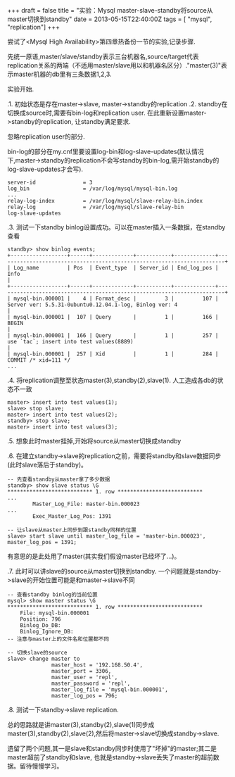 +++
draft = false
title = "实验：Mysql master-slave-standby将source从master切换到standby"
date = 2013-05-15T22:40:00Z
tags = [ "mysql", "replication"]
+++

尝试了&lt;Mysql High Availability&gt;第四章热备份一节的实验,记录步骤.

先统一原语,master/slave/standby表示三台机器名,source/target代表replication关系的两端（不适用master/slave用以和机器名区分）."master(3)"表示master机器的db里有三条数据1,2,3.

实验开始.

.1. 初始状态是存在master->slave, master->standby的replication
.2. standby在切换成source时,需要有bin-log和replication user. 在此重新设置master->standby的replication, 让standby满足要求. 

忽略replication user的部分. 

bin-log的部分在my.cnf里要设置log-bin和log-slave-updates(默认情况下,master->standby的replication不会写standby的bin-log,需开始standby的log-slave-updates才会写).


```
server-id               = 3
log_bin                 = /var/log/mysql/mysql-bin.log
...
relay-log-index         = /var/log/mysql/slave-relay-bin.index
relay-log               = /var/log/mysql/slave-relay-bin
log-slave-updates
```

.3. 测试一下standby binlog设置成功。可以在master插入一条数据，在standby查看

```
standby> show binlog events;
+------------------+------+-------------+-----------+-------------+------------------------------------------------------------------------+
| Log_name         | Pos  | Event_type  | Server_id | End_log_pos | Info                                                                   |
+------------------+------+-------------+-----------+-------------+------------------------------------------------------------------------+
| mysql-bin.000001 |    4 | Format_desc |         3 |         107 | Server ver: 5.5.31-0ubuntu0.12.04.1-log, Binlog ver: 4                 |
| mysql-bin.000001 |  107 | Query       |         1 |         166 | BEGIN                                                                  |
| mysql-bin.000001 |  166 | Query       |         1 |         257 | use `tac`; insert into test values(8889)                               |
| mysql-bin.000001 |  257 | Xid         |         1 |         284 | COMMIT /* xid=111 */    
...
```

.4. 将replication调整至状态master(3),standby(2),slave(1). 人工造成各db的状态不一致

```
master> insert into test values(1);
slave> stop slave;
master> insert into test values(2);
standby> stop slave;
master> insert into test values(3);
```

.5. 想象此时master挂掉,开始将source从master切换成standby

.6. 在建立standby->slave的replication之前，需要将standby和slave数据同步(此时slave落后于standby)。

```
-- 先查看standby从master拿了多少数据
standby> show slave status \G
*************************** 1. row ***************************
...
        Master_Log_File: master-bin.000023
...
        Exec_Master_Log_Pos: 1391
		  
-- 让slave从master上同步到跟standby同样的位置
slave> start slave until master_log_file = 'master-bin.000023', master_log_pos = 1391;
```

有意思的是此处用了master(其实我们假设master已经坏了...)。

.7. 此时可以讲slave的source从master切换到standby. 一个问题就是standby->slave的开始位置可能是和master->slave不同

```
-- 查看standby binlog的当前位置
mysql> show master status \G
*************************** 1. row ***************************
    File: mysql-bin.000001 
    Position: 796
    Binlog_Do_DB:
	Binlog_Ignore_DB:
-- 注意与master上的文件名和位置都不同

-- 切换slave的source
slave> change master to 
			  master_host = '192.168.50.4', 
			  master_port = 3306, 
			  master_user = 'repl', 
			  master_password = 'repl', 
			  master_log_file = 'mysql-bin.000001', 
			  master_log_pos = 796;
```

.8. 测试一下standby->slave replication.

总的思路就是讲master(3),standby(2),slave(1)同步成master(3),standby(2),slave(2),然后将master->slave切换成standby->slave.

遗留了两个问题,其一是slave和standby同步时使用了"坏掉"的master;其二是master超前了standby和slave, 也就是standby->slave丢失了master的超前数据。留待慢慢学习。